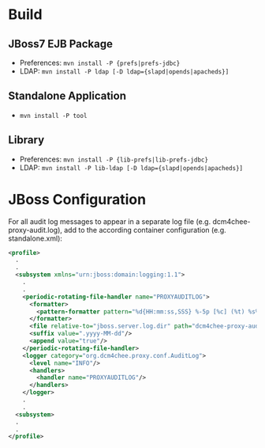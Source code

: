 Build
=====

JBoss7 EJB Package
------------------

* Preferences: `mvn install -P {prefs|prefs-jdbc}`
* LDAP: `mvn install -P ldap [-D ldap={slapd|opends|apacheds}]`

Standalone Application
----------------------
* `mvn install -P tool`

Library
-------

* Preferences: `mvn install -P {lib-prefs|lib-prefs-jdbc}`
* LDAP: `mvn install -P lib-ldap [-D ldap={slapd|opends|apacheds}]`

JBoss Configuration
===================

For all audit log messages to appear in a separate log file (e.g. dcm4chee-proxy-audit.log), add to the according container configuration (e.g. standalone.xml):

```xml
<profile>
  .
  .
  <subsystem xmlns="urn:jboss:domain:logging:1.1">
    .
    .
    <periodic-rotating-file-handler name="PROXYAUDITLOG">
      <formatter>
        <pattern-formatter pattern="%d{HH:mm:ss,SSS} %-5p [%c] (%t) %s%E%n"/>
      </formatter>
      <file relative-to="jboss.server.log.dir" path="dcm4chee-proxy-audit.log"/>
      <suffix value=".yyyy-MM-dd"/>
      <append value="true"/>
    </periodic-rotating-file-handler>
    <logger category="org.dcm4chee.proxy.conf.AuditLog">
      <level name="INFO"/>
      <handlers>
        <handler name="PROXYAUDITLOG"/>
      </handlers>
    </logger>
    .
    .
  <subsystem>
  .
  .
</profile>
```
